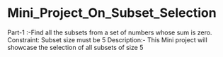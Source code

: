 # Mini_Project_On_Subset_Selection



Part-1 :-Find all the subsets from a set of numbers whose sum is zero.
Constraint: Subset size must be 5
Description:-
This Mini project will showcase the selection of all subsets of size 5
